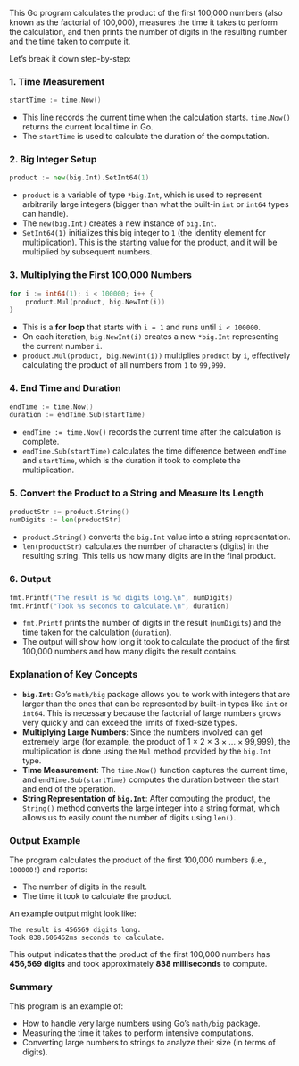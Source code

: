 This Go program calculates the product of the first 100,000 numbers (also known as the factorial of 100,000), measures the time it takes to perform the calculation, and then prints the number of digits in the resulting number and the time taken to compute it.

Let’s break it down step-by-step:

### 1. **Time Measurement**

```go
startTime := time.Now()
```
- This line records the current time when the calculation starts. `time.Now()` returns the current local time in Go.
- The `startTime` is used to calculate the duration of the computation.

### 2. **Big Integer Setup**

```go
product := new(big.Int).SetInt64(1)
```
- `product` is a variable of type `*big.Int`, which is used to represent arbitrarily large integers (bigger than what the built-in `int` or `int64` types can handle).
- The `new(big.Int)` creates a new instance of `big.Int`.
- `SetInt64(1)` initializes this big integer to `1` (the identity element for multiplication). This is the starting value for the product, and it will be multiplied by subsequent numbers.

### 3. **Multiplying the First 100,000 Numbers**

```go
for i := int64(1); i < 100000; i++ {
    product.Mul(product, big.NewInt(i))
}
```
- This is a **for loop** that starts with `i = 1` and runs until `i < 100000`.
- On each iteration, `big.NewInt(i)` creates a new `*big.Int` representing the current number `i`.
- `product.Mul(product, big.NewInt(i))` multiplies `product` by `i`, effectively calculating the product of all numbers from `1` to `99,999`.

### 4. **End Time and Duration**

```go
endTime := time.Now()
duration := endTime.Sub(startTime)
```
- `endTime := time.Now()` records the current time after the calculation is complete.
- `endTime.Sub(startTime)` calculates the time difference between `endTime` and `startTime`, which is the duration it took to complete the multiplication.

### 5. **Convert the Product to a String and Measure Its Length**

```go
productStr := product.String()
numDigits := len(productStr)
```
- `product.String()` converts the `big.Int` value into a string representation.
- `len(productStr)` calculates the number of characters (digits) in the resulting string. This tells us how many digits are in the final product.

### 6. **Output**

```go
fmt.Printf("The result is %d digits long.\n", numDigits)
fmt.Printf("Took %s seconds to calculate.\n", duration)
```
- `fmt.Printf` prints the number of digits in the result (`numDigits`) and the time taken for the calculation (`duration`).
- The output will show how long it took to calculate the product of the first 100,000 numbers and how many digits the result contains.

### **Explanation of Key Concepts**

- **`big.Int`**: Go’s `math/big` package allows you to work with integers that are larger than the ones that can be represented by built-in types like `int` or `int64`. This is necessary because the factorial of large numbers grows very quickly and can exceed the limits of fixed-size types.
- **Multiplying Large Numbers**: Since the numbers involved can get extremely large (for example, the product of 1 × 2 × 3 × ... × 99,999), the multiplication is done using the `Mul` method provided by the `big.Int` type.
- **Time Measurement**: The `time.Now()` function captures the current time, and `endTime.Sub(startTime)` computes the duration between the start and end of the operation.
- **String Representation of `big.Int`**: After computing the product, the `String()` method converts the large integer into a string format, which allows us to easily count the number of digits using `len()`.

### **Output Example**

The program calculates the product of the first 100,000 numbers (i.e., `100000!`) and reports:
- The number of digits in the result.
- The time it took to calculate the product.

An example output might look like:
```
The result is 456569 digits long.
Took 838.606462ms seconds to calculate.
```

This output indicates that the product of the first 100,000 numbers has **456,569 digits** and took approximately **838 milliseconds** to compute.

### **Summary**
This program is an example of:
- How to handle very large numbers using Go’s `math/big` package.
- Measuring the time it takes to perform intensive computations.
- Converting large numbers to strings to analyze their size (in terms of digits).
